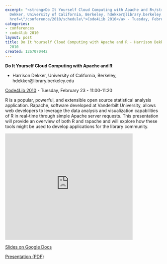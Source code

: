 ```yaml
---
excerpt: "<strong>Do It Yourself Cloud Computing with Apache and R</strong>\r\n\r\n<ul>\r\n<li>Harrison
  Dekker, University of California, Berkeley, hdekker@library.berkeley.edu </li>\r\n</ul>\r\n\r\n<a
  href=\"/conference/2010/schedule\">Code4Lib 2010</a> - Tuesday, February 23 - 11:00-11:20\r\n\r"
categories:
- conferences
- code4lib 2010
layout: post
title: Do It Yourself Cloud Computing with Apache and R - Harrison Dekker - Code4Lib
  2010
created: 1267070442
---
```

<strong>Do It Yourself Cloud Computing with Apache and R</strong>

<ul>
<li>Harrison Dekker, University of California, Berkeley, hdekker@library.berkeley.edu </li>
</ul>

<a href="/conference/2010/schedule">Code4Lib 2010</a> - Tuesday, February 23 - 11:00-11:20

R is a popular, powerful, and extensible open source statistical analysis application. Rapache, software developed at Vanderbilt University, allows web developers to leverage the data analysis and visualization capabilities of R in real-time through simple Apache server requests. This presentation will provide an overview of both R and rapache and will explore how these tools might be used to develop applications for the library community. 

<iframe src="http://docs.google.com/present/embed?id=dcbht57v_334g3shptfj" frameborder="0" width="410" height="342"></iframe>

<a href="http://docs.google.com/present/view?id=dcbht57v_334g3shptfj">Slides on Google Docs</a>

<a href="/files/Do_It_Yourself_Cloud_Computing_with_R_and_Apac.pdf">Presentation (PDF)</a>
